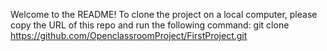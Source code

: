 Welcome to the README!
To clone the project on a local computer, please copy the URL of this repo and run the following command:
git clone https://github.com/OpenclassroomProject/FirstProject.git
